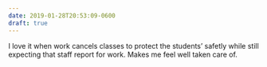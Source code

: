 ```yaml
---
date: 2019-01-28T20:53:09-0600
draft: true
---
```




I love it when work cancels classes to protect the students’ safetly while still expecting that staff report for work. Makes me feel well taken care of.



